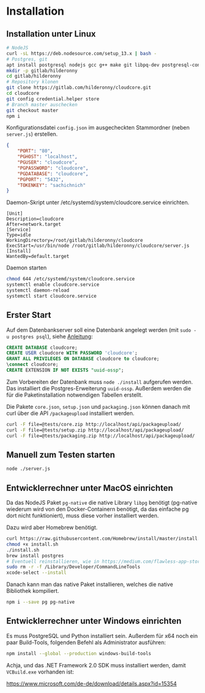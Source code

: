 # Installation

## Installation unter Linux

```sh
# NodeJS
curl -sL https://deb.nodesource.com/setup_13.x | bash -
# Postgres, git
apt install postgresql nodejs gcc g++ make git libpq-dev postgresql-contrib
mkdir -p gitlab/hilderonny
cd gitlab/hilderonny
# Repository klonen
git clone https://gitlab.com/hilderonny/cloudcore.git
cd cloudcore
git config credential.helper store
# Branch master auschecken
git checkout master
npm i
```

Konfigurationsdatei `config.json` im ausgecheckten Stammordner (neben `server.js`) erstellen.

```json
{
    "PORT": "80",
    "PGHOST": "localhost",
    "PGUSER": "cloudcore",
    "PGPASSWORD": "cloudcore",
    "PGDATABASE": "cloudcore",
    "PGPORT": "5432",
    "TOKENKEY": "sachichnich"
}
```

Daemon-Skript unter /etc/systemd/system/cloudcore.service einrichten.

```
[Unit]
Description=cloudcore
After=network.target
[Service]
Type=idle
WorkingDirectory=/root/gitlab/hilderonny/cloudcore
ExecStart=/usr/bin/node /root/gitlab/hilderonny/cloudcore/server.js
[Install]
WantedBy=default.target
```

Daemon starten

```sh
chmod 644 /etc/systemd/system/cloudcore.service
systemctl enable cloudcore.service
systemctl daemon-reload
systemctl start cloudcore.service
```

## Erster Start

Auf dem Datenbankserver soll eine Datenbank angelegt werden (mit `sudo -u postgres psql`), siehe [Anleitung](https://medium.com/@mohammedhammoud/postgresql-create-user-create-database-grant-privileges-access-aabb2507c0aa):

```sql
CREATE DATABASE cloudcore;
CREATE USER cloudcore WITH PASSWORD 'cloudcore';
GRANT ALL PRIVILEGES ON DATABASE cloudcore to cloudcore;
\connect cloudcore;
CREATE EXTENSION IF NOT EXISTS "uuid-ossp";
```

Zum Vorbereiten der Datenbank muss `node ./install` aufgerufen werden. Das installiert die Postgres-Erweiterung `uuid-ossp`. Außerdem werden die für die Paketinstallation notwendigen Tabellen erstellt.

Die Pakete `core.json`, `setup.json` und `packaging.json` können danach mit curl über die API `/packageupload` installiert werden.

```sh
curl -F file=@tests/core.zip http://localhost/api/packageupload/
curl -F file=@tests/setup.zip http://localhost/api/packageupload/
curl -F file=@tests/packaging.zip http://localhost/api/packageupload/
```

## Manuell zum Testen starten

```sh
node ./server.js
```

## Entwicklerrechner unter MacOS einrichten

Da das NodeJS Paket `pg-native` die native Library `libpg` benötigt (pg-native wiederum wird von den Docker-Containern benötigt, da das einfache pg dort nicht funktioniert), muss diese vorher installiert werden.

Dazu wird aber Homebrew benötigt.

```sh
curl https://raw.githubusercontent.com/Homebrew/install/master/install.sh > install.sh
chmod +x install.sh
./install.sh
brew install postgres
# Eventuell reinstallieren, wie in https://medium.com/flawless-app-stories/gyp-no-xcode-or-clt-version-detected-macos-catalina-anansewaa-38b536389e8d
sudo rm -r -f /Library/Developer/CommandLineTools
xcode-select --install
```

Danach kann man das native Paket installieren, welches die native Bibliothek kompiliert.

```sh
npm i --save pg pg-native
```

## Entwicklerrechner unter Windows einrichten

Es muss PostgreSQL und Python installiert sein. Außerdem für x64 noch ein paar Build-Tools, folgenden Befehl als Administrator ausführen:

```sh
npm install --global --production windows-build-tools
```

Achja, und das .NET Framework 2.0 SDK muss installiert werden, damit `VCBuild.exe` vorhanden ist:

https://www.microsoft.com/de-de/download/details.aspx?id=15354
